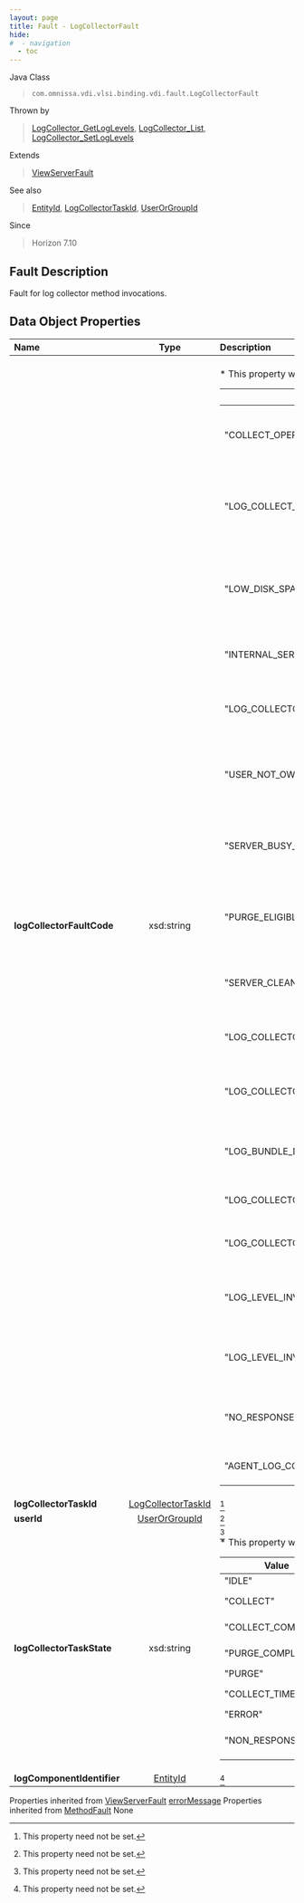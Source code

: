 ```yaml
---
layout: page
title: Fault - LogCollectorFault
hide:
#  - navigation
  - toc
---
```






Java Class
> `com.omnissa.vdi.vlsi.binding.vdi.fault.LogCollectorFault`

Thrown by
> [LogCollector_GetLogLevels](vdi.utils.logcollector.LogCollector.md#getLogLevels), [LogCollector_List](vdi.utils.logcollector.LogCollector.md#list), [LogCollector_SetLogLevels](vdi.utils.logcollector.LogCollector.md#setLogLevels)

Extends
> [ViewServerFault](vdi.fault.ViewServerFault.md)

See also
> [EntityId](vdi.EntityId.md), [LogCollectorTaskId](vdi.entity.LogCollectorTaskId.md), [UserOrGroupId](vdi.entity.UserOrGroupId.md)

Since
> Horizon 7.10


## Fault Description

Fault for log collector method invocations.

## Data Object Properties

 Name | Type | Description
:---|:---:|:---
**logCollectorFaultCode**|  xsd:string|<br>* This property will be one of:<br><table><thead><tr><th>Value</th><th>Description</th></tr></thead><tbody><tr><td>"COLLECT_OPERATION_TIMED_OUT"</td><td>Log collection operation has timed out.</td></tr><tr><td>"LOG_COLLECT_PROCESS_NON_RESPONSIVE"</td><td>Log collection process has become non responsive.</td></tr><tr><td>"LOW_DISK_SPACE"</td><td>Not enough disk space available to proceed with logs collection operation.</td></tr><tr><td>"INTERNAL_SERVER_ERROR"</td><td>An internal server error has occurred.</td></tr><tr><td>"LOG_COLLECTOR_TASK_ID_NOT_FOUND"</td><td>Log collection task identifier not found.</td></tr><tr><td>"USER_NOT_OWNS_LOG_COLLECTOR_TASK_ID"</td><td>Log collection task identifier is not owned by the user.</td></tr><tr><td>"SERVER_BUSY_REJECTS_COLLECT_REQUEST"</td><td>Request for log collection is rejected with busy error.</td></tr><tr><td>"PURGE_ELIGIBLE_LOG_COLLECTOR_TASK_NOT_FOUND"</td><td>Purge operation not performed as none are eligible.</td></tr><tr><td>"SERVER_CLEAN_REJECTS_PURGE_REQUEST"</td><td>Purge operation not performed as none.</td></tr><tr><td>"LOG_COLLECTOR_COMPONENT_ID_NOT_FOUND"</td><td>Log component identifier not found.</td></tr><tr><td>"LOG_COLLECTOR_COMPONENT_TYPE_INVALID"</td><td>Log component type is invalid or unknown.</td></tr><tr><td>"LOG_BUNDLE_DOWNLOAD_URL_NOT_FOUND"</td><td>Log component download URL not found.</td></tr><tr><td>"LOG_COLLECTOR_USER_ID_NOT_FOUND"</td><td>User identifier not found.</td></tr><tr><td>"LOG_COLLECTOR_FILTER_TYPE_INVALID"</td><td>Log collection filter type in invalid.</td></tr><tr><td>"LOG_LEVEL_INVALID_PARAMETER"</td><td>Invalid parameter passed for log level operations.</td></tr><tr><td>"LOG_LEVEL_INVALID_DATA"</td><td>Invalid response received for log level operations.</td></tr><tr><td>"NO_RESPONSE"</td><td>No response received for log level operations.</td></tr><tr><td>"AGENT_LOG_COLLECTION_DISABLED"</td><td>Agent log collection is disabled.</td></tr></tbody></table>
**logCollectorTaskId**| [LogCollectorTaskId](vdi.entity.LogCollectorTaskId.md)| [^1]
**userId**| [UserOrGroupId](vdi.entity.UserOrGroupId.md)| [^1]
**logCollectorTaskState**|  xsd:string| [^1]<br>* This property will be one of:<br><table><thead><tr><th>Value</th><th>Description</th></tr></thead><tbody><tr><td>"IDLE"</td><td>Log Collection task is in IDLE state.</td></tr><tr><td>"COLLECT"</td><td>Log Collection task has started collecting logs bundle.</td></tr><tr><td>"COLLECT_COMPLETE"</td><td>Log collection task has completed collection of logs bundle.</td></tr><tr><td>"PURGE_COMPLETE"</td><td>Log collection task has completed purge operation.</td></tr><tr><td>"PURGE"</td><td>Log collection task is in purge operation.</td></tr><tr><td>"COLLECT_TIMED_OUT"</td><td>Log collection task has timed out and the process has been interrupted.</td></tr><tr><td>"ERROR"</td><td>Log collection task has ended in error.</td></tr><tr><td>"NON_RESPONSIVE"</td><td>In rare occasions, the log collection process becomes non-responsive. A connection server restart is required to remediate it.</td></tr></tbody></table>
**logComponentIdentifier**| [EntityId](vdi.EntityId.md)| [^1]
Properties inherited from [ViewServerFault](vdi.fault.ViewServerFault.md)
[errorMessage](vdi.fault.ViewServerFault.md#errorMessage)
Properties inherited from [MethodFault](vmodl.MethodFault.md)
None


 


[^1]: This property need not be set.